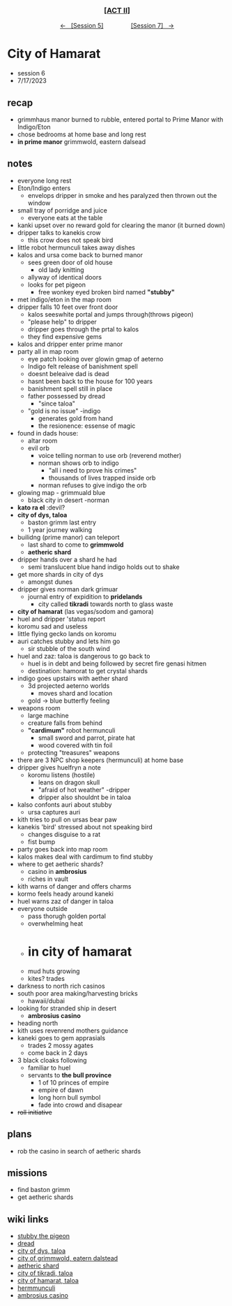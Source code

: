 <div align="center"> 
  <h3 align="center"><a href="https://github.com/h-griffin/dnd-notes/blob/main/grimmhaus/act-II" >[ACT II]</a></h3>
  <p align="center"> 
    <a href="https://github.com/h-griffin/dnd-notes/blob/main/grimmhaus/act-I/23-7-12.md" >&larr; &nbsp; [Session 5]</a>
    &nbsp;&nbsp;&nbsp;&nbsp;&nbsp;&nbsp;&nbsp;&nbsp;&nbsp;&nbsp;&nbsp;&nbsp;&nbsp;&nbsp;   
    <a href="https://github.com/h-griffin/dnd-notes/blob/main/grimmhaus/act-II/baston-grimm/23-7-26.md" >[Session 7] &nbsp; &rarr;</a>
  </p>
</div>

# City of Hamarat 
- session 6
- 7/17/2023 
 
## recap
- grimmhaus manor burned to rubble, entered portal to Prime Manor with Indigo/Eton 
- chose bedrooms at home base and long rest
- **in prime manor** grimmwold, eastern dalsead

## notes 
- everyone long rest
- Eton/Indigo enters
    - envelops dripper in smoke and hes paralyzed then thrown out the window
- small tray of porridge and juice
    - everyone eats at the table
- kanki upset over no reward gold for clearing the manor (it burned down)
- dripper talks to kanekis crow
    - this crow does not speak bird
- little robot hermunculi takes away dishes
- kalos and ursa come back to burned manor
    - sees green door of old house
        - old lady knitting
    - allyway of identical doors
    - looks for pet pigeon
        - free wonkey eyed broken bird named **"stubby"**
- met indigo/eton in the map room
- dripper falls 10 feet over front door
    - kalos seeswhite portal and jumps through(throws pigeon)
    - "please help" to dripper
    - dripper goes through the prtal to kalos
    - they find expensive gems
- kalos and dripper enter prime manor
- party all in map room
    - eye patch looking over glowin gmap of aeterno
    - Indigo felt release of banishment spell
    - doesnt beleaive dad is dead
    - hasnt been back to the house for 100 years
    - banishment spell still in place
    - father possessed by dread
        - "since taloa"
    - "gold is no issue" -indigo
        - generates gold from hand
        - the resionence: essense of magic
- found in dads house:
    - altar room
    - evil orb
        - voice telling norman to use orb (reverend mother)
        - norman shows orb to indigo
            - "all i need to prove his crimes"
            - thousands of lives trapped inside orb
        - norman refuses to give indigo the orb
- glowing map - grimmuald blue
    - black city in desert -norman
- **kato ra el** :devil?
- **city of dys, taloa**
    - baston grimm last entry
    - 1 year journey walking
- builidng (prime manor) can teleport
    - last shard to come to **grimmwold**
    - **aetheric shard**
- dripper hands over a shard he had
    - semi translucent blue hand indigo holds out to shake
- get more shards in city of dys
    - amongst dunes
- dripper gives norman dark grimuar
    - journal entry of expidition to **pridelands**
        - city called **tikradi** towards north to glass waste
- **city of hamarat** (las vegas/sodom and gamora)
- huel and dripper 'status report
- koromu sad and useless
- little flying gecko lands on koromu
- auri catches stubby and lets him go
    - sir stubble of the south wind
- huel and zaz: taloa is dangerous to go back to
    - huel is in debt and being followed by secret fire genasi hitmen
    - destination: hamorat to get crystal shards
- indigo goes upstairs with aether shard
    - 3d projected aeterno worlds
        - moves shard and location
    - gold -> blue butterfly feeling
- weapons room
    - large machine
    - creature falls from behind
    - **"cardimum"** robot hermunculi
        - small sword and parrot, pirate hat
        - wood covered with tin foil
    - protecting "treasures" weapons
- there are 3 NPC shop keepers (hermunculi) at home base
- dripper gives huelfryn a note
    - koromu listens (hostile)
        - leans on dragon skull
        - "afraid of hot weather" -dripper
        - dripper also shouldnt be in taloa
- kalso confonts auri about stubby
    - ursa captures auri
- kith tries to pull on ursas bear paw
- kanekis 'bird' stressed about not speaking bird
    - changes disguise to a rat
    - fist bump
- party goes back into map room
- kalos makes deal with cardimum to find stubby
- where to get aetheric shards?
    - casino in **ambrosius**
    - riches in vault
- kith warns of danger and offers charms
- kormo feels heady around kaneki
- huel warns zaz of danger in taloa
- everyone outside
    - pass thorugh golden portal
    - overwhelming heat
    - # **in city of hamarat**
    - mud huts growing
    - kites? trades
- darkness to north rich casinos
- south poor area making/harvesting bricks
    - hawaii/dubai
- looking for stranded ship in desert
    - **ambrosius casino**
- heading north
- kith uses revenrend mothers guidance
- kaneki goes to gem apprasials
    - trades 2 mossy agates
    - come back in 2 days
- 3 black cloaks following
    - familiar to huel
    - servants to **the bull province**
        - 1 of 10 princes of empire
        - empire of dawn
        - long horn bull symbol
        - fade into crowd and disapear
- ~~roll initiative~~

## plans
- rob the casino in search of aetheric shards

## missions
- find baston grimm
- get aetheric shards

## wiki links 
- [stubby the pigeon](../party.md#stubby-the-pigeon)
- [dread](../lore.md#dread)
- [city of dys, taloa](../lore.md#city-of-dys-taloa)
- [city of grimmwold, eatern dalstead](../lore.md#city-of-grimmwold-eastern-dalsead)
- [aetheric shard](../lore.md#aetheric-shard)
- [city of tikradi, taloa](../lore.md#city-of-tikradi-taloa)
- [city of hamarat, taloa](../lore.md#city-of-hamarat-taloa)
- [hermmunculi](../lore.md#hermmunculi)
- [ambrosius casino](../lore.md#ambrosius-casino)



